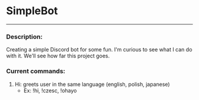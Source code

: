 # SimpleBot
---
<h3> Description: </h3>
Creating a simple Discord bot for some fun. I'm curious to see what I can do with it. We'll see how far this project goes.


<h3> Current commands: </h3>

1. Hi: greets user in the same language (english, polish, japanese)
   * Ex: !hi, !czesc, !ohayo
